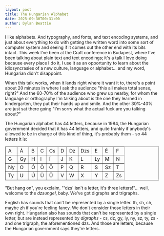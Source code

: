 ```yaml
---
layout: post
title: The Hungarian Alphabet
date: 2025-09-30T00:31:00
author: Dylan Beattie
---
```

I like alphabets. And typography, and fonts, and text encoding systems, and just about everything to do with getting the written word into some sort of computer system and seeing if it comes out the other end with its bits intact. This week I've been at the Craft conference in Budapest, where I've been talking about plain text and text encodings; it's a talk I love doing because every place I do it, I use it as an opportunity to learn about the idiosyncrasies of a new culture, language or alphabet... and my word, Hungarian didn't disappoint.

When this talk works, when it lands right where it want it to, there's a point about 20 minutes in where I ask the audience "this all makes total sense, right?" And the 60-70% of the audience who grew up nearby, for whom the language or orthography I'm talking about is the one they learned in kindergarten, they put their hands up and smile. And the other 30%-40% are just sat there going "i'm sorry what the actual fuck are you talking about?"

The Hungarian alphabet has 44 letters, because in 1984, the Hungarian government decided that it has 44 letters, and quite frankly if anybody's allowed to be in charge of this kind of thing, it's probably them - so 44 letters it is:
<table border="1">
  <tr>
    <td>A</td><td>Á</td><td>B</td><td>C</td><td>Cs</td><td>D</td><td>Dz</td><td>Dzs</td><td>E</td><td>É</td><td>F</td>
  </tr>
  <tr>
    <td>G</td><td>Gy</td><td>H</td><td>I</td><td>Í</td><td>J</td><td>K</td><td>L</td><td>Ly</td><td>M</td><td>N</td>
  </tr>
  <tr>
    <td>Ny</td><td>O</td><td>Ó</td><td>Ö</td><td>Ő</td><td>P</td><td>Q</td><td>R</td><td>S</td><td>Sz</td><td>T</td>
  </tr>
  <tr>
    <td>Ty</td><td>U</td><td>Ú</td><td>Ü</td><td>Ű</td><td>V</td><td>W</td><td>X</td><td>Y</td><td>Z</td><td>Zs</td>
  </tr>
</table>

"But hang on", you exclaim, "'dzs' isn't a letter, it's three letters!"... well, welcome to the *dzsungel*, baby. We've got digraphs and trigraphs.

English has sounds that can't be represented by a single letter. th, sh, ch, maybe zh if you're feeling fancy. We don't consider those letters in their own right. Hungarian also has sounds that can't be represented by a single letter, but are instead represented by *digraphs* - cs, dz, gy, ly, ny, sz, ty, zs - and one trigraph, the aforementioned dzs. And those are letters, because the Hungarian government says they're letters.
